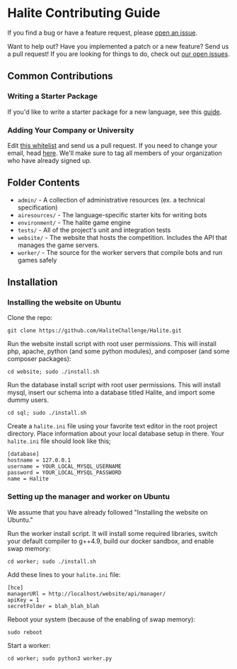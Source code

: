 # Halite Contributing Guide

If you find a bug or have a feature request, please [open an issue](https://github.com/HaliteChallenge/Halite/issues/new).

Want to help out? Have you implemented a patch or a new feature? Send us a pull request! If you are looking for things to do, check out [our open issues](https://github.com/HaliteChallenge/Halite/issues).

## Common Contributions 

### Writing a Starter Package

If you'd like to write a starter package for a new language, see this [guide](https://halite.io/advanced_writing_sp.php).

### Adding Your Company or University

Edit [this whitelist](https://github.com/HaliteChallenge/Halite/edit/master/website/organizationWhitelist.txt) and send us a pull request. If you need to change your email, head [here](https://halite.io/email.php). We'll make sure to tag all members of your organization who have already signed up.

## Folder Contents

- `admin/` - A collection of administrative resources (ex. a technical specification)
- `airesources/` - The language-specific starter kits for writing bots
- `environment/` - The halite game engine 
- `tests/` - All of the project's unit and integration tests
- `website/` - The website that hosts the competition. Includes the API that manages the game servers.
- `worker/` - The source for the worker servers that compile bots and run games safely

## Installation 

### Installing the website on Ubuntu

Clone the repo:

    git clone https://github.com/HaliteChallenge/Halite.git

Run the website install script with root user permissions. This will install php, apache, python (and some python modules), and composer (and some composer packages):

    cd website; sudo ./install.sh

Run the database install script with root user permissions. This will install mysql, insert our schema into a database titled Halite, and import some dummy users.

    cd sql; sudo ./install.sh

Create a `halite.ini` file using your favorite text editor in the root project directory. Place information about your local database setup in there. Your `halite.ini` file should look like this;
    
    [database]
    hostname = 127.0.0.1 
    username = YOUR_LOCAL_MYSQL_USERNAME
    password = YOUR_LOCAL_MYSQL_PASSWORD
    name = Halite

### Setting up the manager and worker on Ubuntu 

We assume that you have already followed "Installing the website on Ubuntu."

Run the worker install script. It will install some required libraries, switch your default compiler to g++4.9, build our docker sandbox, and enable swap memory:
    
    cd worker; sudo ./install.sh

Add these lines to your `halite.ini` file:

    [hce]
    managerURl = http://localhost/website/api/manager/
    apiKey = 1 
    secretFolder = blah_blah_blah

Reboot your system (because of the enabling of swap memory):
    
    sudo reboot

Start a worker:

    cd worker; sudo python3 worker.py
